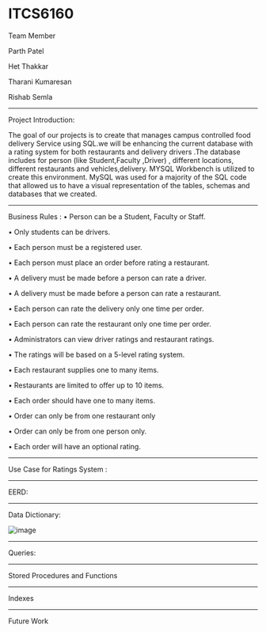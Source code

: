 # ITCS6160

Team Member 

Parth Patel 

Het Thakkar 

Tharani Kumaresan 

Rishab Semla

-------------------------------------------------------------------------------------------------------------------------------------------------------------------------------

Project Introduction:

The goal of our projects is to create that manages campus controlled food delivery 
Service using SQL.we  will be enhancing the current database with a rating system for both restaurants and delivery drivers .The database includes for person  (like Student,Faculty ,Driver) , different locations, different restaurants and vehicles,delivery. MYSQL Workbench is utilized to create this  environment. MySQL was used for a majority of the SQL code that allowed us to have a visual representation of the tables, schemas and databases that we created. 

-------------------------------------------------------------------------------------------------------------------------------------------------------------------------------

Business Rules :
•	Person can be a Student, Faculty or Staff.

•	Only students can be drivers.

•	Each person must be a registered user.

•	Each person must place an order before rating a restaurant.

•	A delivery must be made before a person can rate a driver.

•	A delivery must be made before a person can rate a restaurant.

•	Each person can rate the delivery only one time per order.

•	Each person can rate the restaurant only one time per order.

•	Administrators can view driver ratings and restaurant ratings.

•	The ratings will be based on a 5-level rating system.

•	Each restaurant supplies one to many items.

•	Restaurants are limited to offer up to 10 items.

•	Each order should have one to many items.

•	Order can only be from one restaurant only

•	Order can only be from one person only.

•	Each order will have an optional rating.


-------------------------------------------------------------------------------------------------------------------------------------------------------------------------------

Use Case for Ratings System :

-------------------------------------------------------------------------------------------------------------------------------------------------------------------------------

EERD: 

-------------------------------------------------------------------------------------------------------------------------------------------------------------------------------

Data Dictionary:


![image](https://user-images.githubusercontent.com/78390137/141708834-0618f6f8-25eb-407a-863b-555759d0f846.png)

-------------------------------------------------------------------------------------------------------------------------------------------------------------------------------

Queries:

-------------------------------------------------------------------------------------------------------------------------------------------------------------------------------

Stored Procedures and Functions

-------------------------------------------------------------------------------------------------------------------------------------------------------------------------------

Indexes

-------------------------------------------------------------------------------------------------------------------------------------------------------------------------------

Future Work
